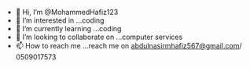 - 👋 Hi, I’m @MohammedHafiz123
- 👀 I’m interested in ...coding  
- 🌱 I’m currently learning ...coding
- 💞️ I’m looking to collaborate on ...computer services
- 📫 How to reach me ...reach me on abdulnasirmhafiz567@gmail.com/ 0509017573

<!---
MohammedHafiz123/MohammedHafiz123 is a ✨ special ✨ repository because its `README.md` (this file) appears on your GitHub profile.
You can click the Preview link to take a look at your changes.
--->
